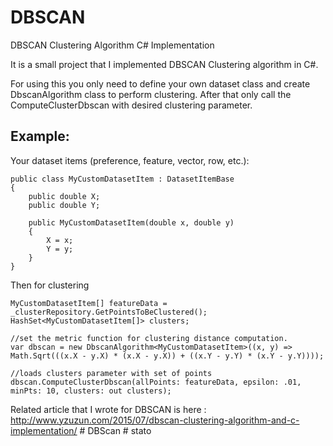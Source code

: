 # DBSCAN
DBSCAN Clustering Algorithm C# Implementation

It is a small project that I implemented DBSCAN Clustering algorithm in C#.

For using this you only need to define your own dataset class and create DbscanAlgorithm class to perform clustering. After that only call the ComputeClusterDbscan with desired clustering parameter.

Example: 
--------
Your dataset items (preference, feature, vector, row, etc.):

    public class MyCustomDatasetItem : DatasetItemBase
    {
        public double X;
        public double Y;
    
        public MyCustomDatasetItem(double x, double y)
        {
            X = x;
            Y = y;
        }
    }

Then for clustering

    MyCustomDatasetItem[] featureData = _clusterRepository.GetPointsToBeClustered();
    HashSet<MyCustomDatasetItem[]> clusters;
    
    //set the metric function for clustering distance computation.
    var dbscan = new DbscanAlgorithm<MyCustomDatasetItem>((x, y) => Math.Sqrt(((x.X - y.X) * (x.X - y.X)) + ((x.Y - y.Y) * (x.Y - y.Y))));
    
    //loads clusters parameter with set of points
    dbscan.ComputeClusterDbscan(allPoints: featureData, epsilon: .01, minPts: 10, clusters: out clusters);

Related article that I wrote for DBSCAN is here : http://www.yzuzun.com/2015/07/dbscan-clustering-algorithm-and-c-implementation/
#   D B S c a n  
 #   s t a t o  
 